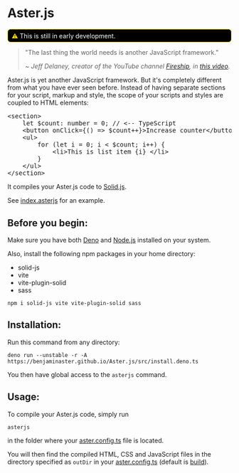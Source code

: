 
<!-- 
	IMPORTANT:
	Do not auto-format this file!
	The Markdown formatter of VSCode completely screws up this file
	and does stupid things like replacing a &quot; with a ".
-->

# Aster.js

<p style="color:white; background:black; border:1px solid gold; border-radius: .5em; padding: .4em .6em">
<span style="color:gold">⚠</span> This is still in early
development.
</p>

> "The last thing the world needs is another JavaScript framework."
>
> <i> ~ Jeff Delaney, creator of the YouTube channel
> [Fireship](https://www.youtube.com/Fireship), in
> [this video](https://www.youtube.com/watch?v=cuHDQhDhvPE&t=1m15s). </i>

Aster.js is yet another JavaScript framework. But it's completely different from
what you have ever seen before. Instead of having separate sections for your
script, markup and style, the scope of your scripts and styles are coupled to
HTML elements:


<pre style="tab-size:4; font-family:Consolas,monospace">
&lt;section&gt;
	let $count: number = 0; // &lt;-- TypeScript
	&lt;button onClick={() =&gt; $count++}>Increase counter&lt;/button&gt;
	&lt;ul&gt;
		for (let i = 0; i &lt; $count; i++) {
			&lt;li&gt;This is list item {i} &lt;/li&gt;
		}
	&lt;/ul&gt;
&lt;/section&gt;
</pre>

It compiles your Aster.js code to [Solid.js](https://github.com/solidjs/solid).

See [index.asterjs](./example/index.asterjs) for an example.

## Before you begin:

Make sure you have both [Deno](https://deno.land) and [Node.js](https://nodejs.org) installed on your system.

Also, install the following npm packages in your home directory:

- solid-js
- vite
- vite-plugin-solid
- sass

```shell
npm i solid-js vite vite-plugin-solid sass
```

## Installation:

Run this command from any directory:

```shell
deno run --unstable -r -A https://benjaminaster.github.io/Aster.js/src/install.deno.ts
```

You then have global access to the `asterjs` command.

## Usage:

To compile your Aster.js code, simply run

```shell
asterjs
```
in the folder where your [aster.config.ts](./example/aster.config.ts) file is located.

You will then find the compiled HTML, CSS and JavaScript files in the directory specified as `outDir` in your [aster.config.ts](./example/aster.config.ts) (default is [build](./build/)).

